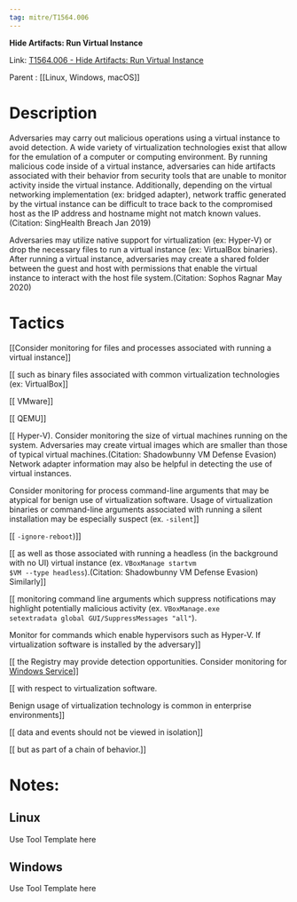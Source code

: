 ```yaml
---
tag: mitre/T1564.006
---
```


**Hide Artifacts: Run Virtual Instance**

Link: [T1564.006 - Hide Artifacts: Run Virtual Instance](https://attack.mitre.org/techniques/T1564/006)

Parent : [[Linux, Windows, macOS]]


# Description

Adversaries may carry out malicious operations using a virtual instance to avoid detection. A wide variety of virtualization technologies exist that allow for the emulation of a computer or computing environment. By running malicious code inside of a virtual instance, adversaries can hide artifacts associated with their behavior from security tools that are unable to monitor activity inside the virtual instance. Additionally, depending on the virtual networking implementation (ex: bridged adapter), network traffic generated by the virtual instance can be difficult to trace back to the compromised host as the IP address and hostname might not match known values.(Citation: SingHealth Breach Jan 2019)

Adversaries may utilize native support for virtualization (ex: Hyper-V) or drop the necessary files to run a virtual instance (ex: VirtualBox binaries). After running a virtual instance, adversaries may create a shared folder between the guest and host with permissions that enable the virtual instance to interact with the host file system.(Citation: Sophos Ragnar May 2020)

# Tactics


[[Consider monitoring for files and processes associated with running a virtual instance]]

[[ such as binary files associated with common virtualization technologies (ex: VirtualBox]]

[[ VMware]]

[[ QEMU]]

[[ Hyper-V). Consider monitoring the size of virtual machines running on the system. Adversaries may create virtual images which are smaller than those of typical virtual machines.(Citation: Shadowbunny VM Defense Evasion) Network adapter information may also be helpful in detecting the use of virtual instances.

Consider monitoring for process command-line arguments that may be atypical for benign use of virtualization software. Usage of virtualization binaries or command-line arguments associated with running a silent installation may be especially suspect (ex. <code>-silent</code>]]

[[ <code>-ignore-reboot</code>)]]

[[ as well as those associated with running a headless (in the background with no UI) virtual instance (ex. <code>VBoxManage startvm $VM --type headless</code>).(Citation: Shadowbunny VM Defense Evasion) Similarly]]

[[ monitoring command line arguments which suppress notifications may highlight potentially malicious activity (ex. <code>VBoxManage.exe setextradata global GUI/SuppressMessages "all"</code>).

Monitor for commands which enable hypervisors such as Hyper-V.  If virtualization software is installed by the adversary]]

[[ the Registry may provide detection opportunities. Consider monitoring for [Windows Service](https://attack.mitre.org/techniques/T1543/003)]]

[[ with respect to virtualization software. 

Benign usage of virtualization technology is common in enterprise environments]]

[[ data and events should not be viewed in isolation]]

[[ but as part of a chain of behavior.]]


# Notes:

## Linux

Use Tool Template here

## Windows

Use Tool Template here